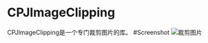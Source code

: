 # CPJImageClipping
CPJImageClipping是一个专门裁剪图片的库。
#Screenshot
![裁剪图片](https://github.com/zhaishuai/CPJImageClipping/blob/master/3.png)

